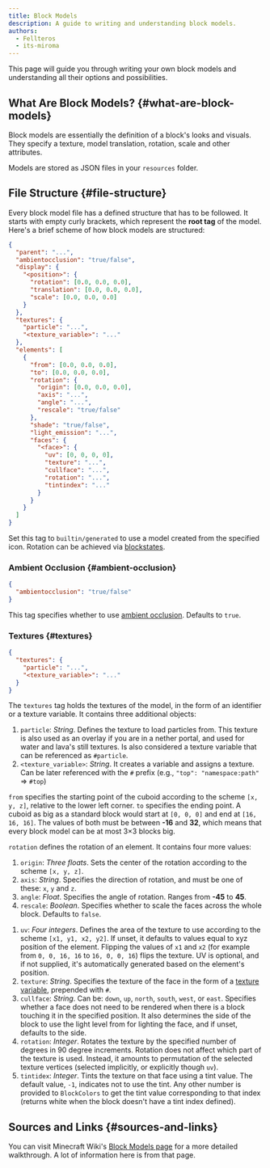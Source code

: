 ```yaml
---
title: Block Models
description: A guide to writing and understanding block models.
authors:
  - Fellteros
  - its-miroma
---
```


This page will guide you through writing your own block models and understanding all their options and possibilities.

## What Are Block Models? {#what-are-block-models}

Block models are essentially the definition of a block's looks and visuals. They specify a texture, model translation, rotation, scale and other attributes.

Models are stored as JSON files in your `resources` folder.

## File Structure {#file-structure}

Every block model file has a defined structure that has to be followed. It starts with empty curly brackets, which represent the **root tag** of the model. Here's a brief scheme of how block models are structured:

```json
{
  "parent": "...",
  "ambientocclusion": "true/false",
  "display": {
    "<position>": {
      "rotation": [0.0, 0.0, 0.0],
      "translation": [0.0, 0.0, 0.0],
      "scale": [0.0, 0.0, 0.0]
    }
  },
  "textures": {
    "particle": "...",
    "<texture_variable>": "..."
  },
  "elements": [
    {
      "from": [0.0, 0.0, 0.0],
      "to": [0.0, 0.0, 0.0],
      "rotation": {
        "origin": [0.0, 0.0, 0.0],
        "axis": "...",
        "angle": "...",
        "rescale": "true/false"
      },
      "shade": "true/false",
      "light_emission": "...",
      "faces": {
        "<face>": {
          "uv": [0, 0, 0, 0],
          "texture": "...",
          "cullface": "...",
          "rotation": "...",
          "tintindex": "..."
        }
      }
    }
  ]
}
```

<!--@include: ..\items\item-models.md#parent-->

Set this tag to `builtin/generated` to use a model created from the specified icon. Rotation can be achieved via [blockstates](./blockstates).

### Ambient Occlusion {#ambient-occlusion}

````json
{
  "ambientocclusion": "true/false"
}
````

This tag specifies whether to use [ambient occlusion](https://en.wikipedia.org/wiki/Ambient_occlusion). Defaults to `true`.

<!--@include: ..\items\item-models.md#display-->

### Textures {#textures}

```json
{
  "textures": {
    "particle": "...",
    "<texture_variable>": "..."
  }
}
```

The `textures` tag holds the textures of the model, in the form of an identifier or a texture variable. It contains three additional objects:

1. `particle`: _String_. Defines the texture to load particles from. This texture is also used as an overlay if you are in a nether portal, and used for water and lava's still textures. Is also considered a texture variable that can be referenced as `#particle`.
2. `<texture_variable>`: _String_. It creates a variable and assigns a texture. Can be later referenced with the `#` prefix (e.g., `"top": "namespace:path"` ⇒ `#top`)

<!--@include: ..\items\item-models.md#elements-->

<!--@include: ..\items\item-models.md#from-->

`from` specifies the starting point of the cuboid according to the scheme `[x, y, z]`, relative to the lower left corner. `to` specifies the ending point. A cuboid as big as a standard block would start at `[0, 0, 0]` and end at `[16, 16, 16]`.
The values of both must be between **-16** and **32**, which means that every block model can be at most 3×3 blocks big.

<!--@include: ..\items\item-models.md#rotation-->

`rotation` defines the rotation of an element. It contains four more values:

1. `origin`: _Three floats_. Sets the center of the rotation according to the scheme `[x, y, z]`.
2. `axis`: _String_. Specifies the direction of rotation, and must be one of these: `x`, `y` and `z`.
3. `angle`: _Float_. Specifies the angle of rotation. Ranges from **-45** to **45**.
4. `rescale`: _Boolean_. Specifies whether to scale the faces across the whole block. Defaults to `false`.

<!--@include: ..\items\item-models.md#shade-to-faces-->

1. `uv`: _Four integers_. Defines the area of the texture to use according to the scheme `[x1, y1, x2, y2]`. If unset, it defaults to values equal to xyz position of the element.
  Flipping the values of `x1` and `x2` (for example from `0, 0, 16, 16` to `16, 0, 0, 16`) flips the texture. UV is optional, and if not supplied, it's automatically generated based on the element's position.
2. `texture`: _String_. Specifies the texture of the face in the form of a [texture variable](#textures), prepended with `#`.
3. `cullface`: _String_. Can be: `down`, `up`, `north`, `south`, `west`, or `east`. Specifies whether a face does not need to be rendered when there is a block touching it in the specified position.
It also determines the side of the block to use the light level from for lighting the face, and if unset, defaults to the side.
4. `rotation`: _Integer_. Rotates the texture by the specified number of degrees in 90 degree increments. Rotation does not affect which part of the texture is used.
Instead, it amounts to permutation of the selected texture vertices (selected implicitly, or explicitly though `uv`).
5. `tintidex`: _Integer_. Tints the texture on that face using a tint value. The default value, `-1`, indicates not to use the tint.
Any other number is provided to `BlockColors` to get the tint value corresponding to that index (returns white when the block doesn't have a tint index defined).

## Sources and Links {#sources-and-links}

You can visit Minecraft Wiki's [Block Models page](https://minecraft.wiki/w/Model#Block_models) for a more detailed walkthrough. A lot of information here is from that page.

